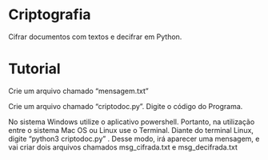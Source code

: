 # Criptografia
Cifrar documentos com textos e decifrar em Python.



# Tutorial

Crie um arquivo chamado “mensagem.txt”

Crie um arquivo chamado “criptodoc.py”. 
Digite o código do Programa.

No sistema Windows utilize o aplicativo powershell. Portanto, na utilização entre o sistema Mac OS ou Linux use o Terminal. 
Diante do terminal Linux, digite “python3 criptodoc.py” . Desse modo, irá aparecer uma mensagem, e vai criar dois arquivos chamados msg_cifrada.txt e msg_decifrada.txt


